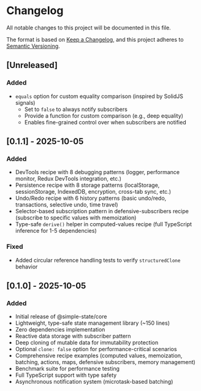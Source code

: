 # Changelog

All notable changes to this project will be documented in this file.

The format is based on [Keep a Changelog](https://keepachangelog.com/en/1.0.0/),
and this project adheres to [Semantic Versioning](https://semver.org/spec/v2.0.0.html).

## [Unreleased]

### Added
- `equals` option for custom equality comparison (inspired by SolidJS signals)
  - Set to `false` to always notify subscribers
  - Provide a function for custom comparison (e.g., deep equality)
  - Enables fine-grained control over when subscribers are notified

## [0.1.1] - 2025-10-05

### Added
- DevTools recipe with 8 debugging patterns (logger, performance monitor, Redux DevTools integration, etc.)
- Persistence recipe with 8 storage patterns (localStorage, sessionStorage, IndexedDB, encryption, cross-tab sync, etc.)
- Undo/Redo recipe with 6 history patterns (basic undo/redo, transactions, selective undo, time travel)
- Selector-based subscription pattern in defensive-subscribers recipe (subscribe to specific values with memoization)
- Type-safe `derive()` helper in computed-values recipe (full TypeScript inference for 1-5 dependencies)

### Fixed
- Added circular reference handling tests to verify `structuredClone` behavior

## [0.1.0] - 2025-10-05

### Added
- Initial release of @simple-state/core
- Lightweight, type-safe state management library (~150 lines)
- Zero dependencies implementation
- Reactive data storage with subscriber pattern
- Deep cloning of mutable data for immutability protection
- Optional `clone: false` option for performance-critical scenarios
- Comprehensive recipe examples (computed values, memoization, batching, actions, maps, defensive subscribers, memory management)
- Benchmark suite for performance testing
- Full TypeScript support with type safety
- Asynchronous notification system (microtask-based batching)
